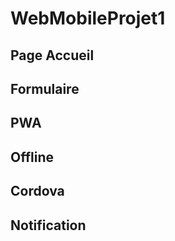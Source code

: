 # WebMobileProjet1

## Page Accueil

## Formulaire

## PWA

## Offline

## Cordova

## Notification
